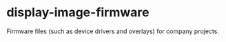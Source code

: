 # display-image-firmware
Firmware files (such as device drivers and overlays) for company projects.
